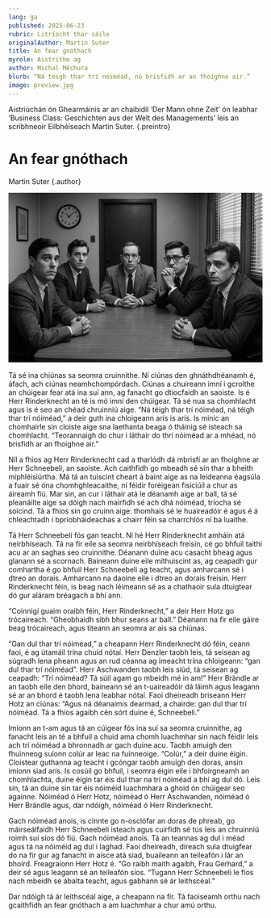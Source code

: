 ```yaml
---
lang: ga
published: 2025-06-23
rubric: Litríocht thar sáile 
originalAuthor: Martin Suter
title: An fear gnóthach
myrole: Aistrithe ag
author: Michal Měchura
blurb: “Ná téigh thar trí nóiméad, nó brisfidh ar an fhoighne air.”
image: preview.jpg
---
```


Aistriúchán ón Ghearmáinis ar an chaibidil ‘Der Mann ohne Zeit’ ón leabhar ‘Business Class: Geschichten aus der Welt des Managements’ leis an scríbhneoir Eilbhéiseach Martin Suter. {.preintro}

# An fear gnóthach

Martin Suter {.author}

![“Ná téigh thar trí nóiméad, nó brisfidh ar an fhoighne air.”](preview.jpg)

Tá sé ina chiúnas sa seomra cruinnithe. Ní ciúnas den ghnáthdhéanamh é, áfach, ach ciúnas neamhchompórdach. Ciúnas a chuireann imní i gcroíthe an chúigear fear atá ina suí ann, ag fanacht go dtiocfaidh an saoiste. Is é Herr Rinderknecht an té is mó imní den chúigear. Tá sé nua sa chomhlacht agus is é seo an chéad chruinniú aige. “Ná téigh thar trí nóiméad, ná téigh thar trí nóiméad,” a deir guth ina chloigeann arís is arís. Is minic an chomhairle sin cloiste aige sna laethanta beaga ó tháinig sé isteach sa chomhlacht. “Teorannaigh do chur i láthair do thrí nóiméad ar a mhéad, nó brisfidh ar an fhoighne air.”

Níl a fhios ag Herr Rinderknecht cad a tharlódh dá mbrisfí ar an fhoighne ar Herr Schneebeli, an saoiste. Ach caithfidh go mbeadh sé sin thar a bheith míphléisiúrtha. Má tá an tuiscint cheart á baint aige as na leideanna éagsúla a fuair sé óna chomhghleacaithe, ní féidir foréigean fisiciúil a chur as áireamh fiú. Mar sin, an cur i láthair atá le déanamh aige ar ball, tá sé pleanáilte aige sa dóigh nach mairfidh sé ach dhá nóiméad, tríocha sé soicind. Tá a fhios sin go cruinn aige: thomhais sé le huaireadóir é agus é á chleachtadh i bpríobháideachas a chairr féin sa charrchlós ní ba luaithe.

Tá Herr Schneebeli fós gan teacht. Ní hé Herr Rinderknecht amháin atá neirbhíseach. Tá na fir eile sa seomra neirbhíseach freisin, cé go bhfuil taithí acu ar an saghas seo cruinnithe. Déanann duine acu casacht bheag agus glanann sé a scornach. Baineann duine eile míthuiscint as, ag ceapadh gur comhartha é go bhfuil Herr Schneebeli ag teacht, agus amharcann sé i dtreo an dorais. Amharcann na daoine eile i dtreo an dorais freisin. Herr Rinderknecht féin, is beag nach léimeann sé as a chathaoir sula dtuigtear dó gur aláram bréagach a bhí ann.

“Coinnigí guaim oraibh féin, Herr Rinderknecht,” a deir Herr Hotz go trócaireach. “Gheobhaidh sibh bhur seans ar ball.” Déanann na fir eile gáire beag trócaireach, agus titeann an seomra ar ais sa chiúnas.

“Gan dul thar trí nóiméad,” a cheapann Herr Rinderknecht dó féin, ceann faoi, é ag útamáil trína chuid nótaí. Herr Denzler taobh leis, tá seisean ag súgradh lena pheann agus an rud céanna ag imeacht trína chloigeann: “gan dul thar trí nóiméad”. Herr Aschwanden taobh leis siúd, tá seisean ag ceapadh: “Trí nóiméad? Tá súil agam go mbeidh mé in am!” Herr Brändle ar an taobh eile den bhord, baineann sé an t-uaireadóir dá láimh agus leagann sé ar an bhord é taobh lena leabhar nótaí. Faoi dheireadh briseann Herr Hotz an ciúnas: “Agus ná déanaimis dearmad, a chairde: gan dul thar trí nóiméad. Tá a fhios agaibh cén sórt duine é, Schneebeli.”

Imíonn an t-am agus tá an cúigear fós ina suí sa seomra cruinnithe, ag fanacht leis an té a bhfuil a chuid ama chomh luachmhar sin nach féidir leis ach trí nóiméad a bhronnadh ar gach duine acu. Taobh amuigh den fhuinneog suíonn colúr ar leac na fuinneoige. “Colúr,” a deir duine éigin. Cloistear guthanna ag teacht i gcóngar taobh amuigh den doras, ansin imíonn siad arís. Is cosúil go bhfuil, i seomra éigin eile i bhfoirgneamh an chomhlachta, duine éigin tar éis dul thar na trí nóiméad a bhí ag dul dó. Leis sin, tá an duine sin tar éis nóiméid luachmhara a ghoid ón chúigear seo againne. Nóiméad ó Herr Hotz, nóiméad ó Herr Aschwanden, nóiméad ó Herr Brändle agus, dar ndóigh, nóiméad ó Herr Rinderknecht.

Gach nóiméad anois, is cinnte go n-osclófar an doras de phreab, go máirseálfaidh Herr Schneebeli isteach agus cuirfidh sé tús leis an chruinniú roimh suí síos dó fiú. Gach nóiméad anois. Tá an teannas ag dul i méad agus tá na nóiméid ag dul i laghad. Faoi dheireadh, díreach sula dtuigfear do na fir gur ag fanacht in aisce atá siad, buaileann an teileafón i lár an bhoird. Freagraíonn Herr Hotz é. “Go raibh maith agaibh, Frau Gerhard,” a deir sé agus leagann sé an teileafón síos. “Tugann Herr Schneebeli le fios nach mbeidh sé ábalta teacht, agus gabhann sé ár leithscéal.”

Dar ndóigh tá ár leithscéal aige, a cheapann na fir. Tá faoiseamh orthu nach gcaithfidh an fear gnóthach a am luachmhar a chur amú orthu.
